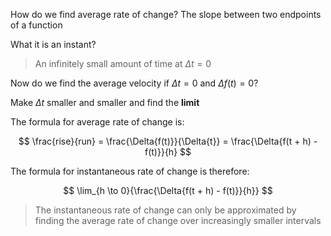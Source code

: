How do we find average rate of change?
The slope between two endpoints of a function

What it is an instant?

> An infinitely small amount of time at $\Delta{t} = 0$

Now do we find the average velocity if $\Delta{t} = 0$ and $\Delta{f(t)} = 0$? 

Make $\Delta{t}$ smaller and smaller and find the **limit**

The formula for average rate of change is:

$$
\frac{rise}{run} = \frac{\Delta{f(t)}}{\Delta{t}} = \frac{\Delta{f(t + h) - f(t)}}{h}
$$

The formula for instantaneous rate of change is therefore:

$$
\lim_{h \to 0}{\frac{\Delta{f(t + h) - f(t)}}{h}}
$$

> The instantaneous rate of change can only be approximated by finding the average rate of change over increasingly smaller intervals

